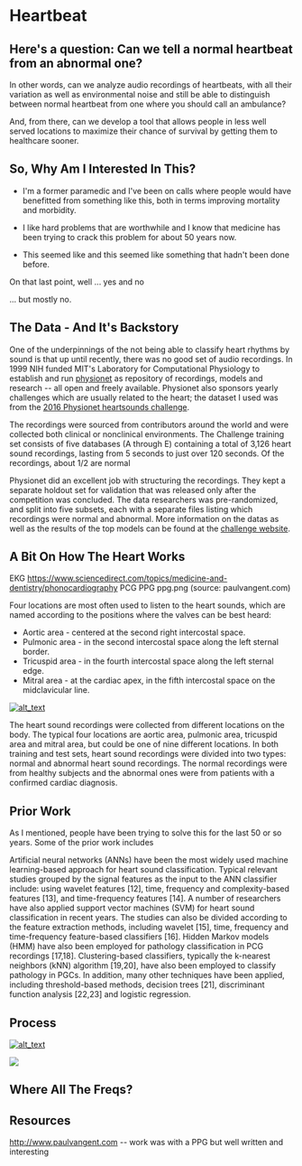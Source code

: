 # Heartbeat

## Here's a question: Can we tell a normal heartbeat from an abnormal one?
In other words, can we analyze audio recordings of heartbeats, with all their variation as well as environmental noise and still be able to distinguish between normal heartbeat from one where you should call an ambulance?

And, from there, can we develop a tool that allows people in less well served locations to maximize their chance of survival by getting them to healthcare sooner.


## So, Why Am I Interested In This?

* I'm a former paramedic and I've been on calls where people would have benefitted from something like this, both in terms improving mortality and morbidity.

* I like hard problems that are worthwhile and I know that medicine has been trying to crack this problem for about 50 years now.

* This seemed like and this seemed like something that hadn't been done before.

On that last point, well ... yes and no

... but mostly no.


## The Data - And It's Backstory 
One of the underpinnings of the not being able to classify heart rhythms by sound is that up until recently, there was no good set of audio recordings. In 1999 NIH funded MIT's Laboratory for Computational Physiology to establish and run [physionet](https://physionet.org/) as repository of recordings, models and research -- all open and freely available. Physionet also sponsors yearly challenges which are usually related to the heart; the dataset I used was from the [2016 Physionet heartsounds challenge](https://physionet.org/content/challenge-2016/1.0.0/).

The recordings were sourced from contributors around the world and were collected both clinical or nonclinical environments.  The Challenge training set consists of five databases (A through E) containing a total of 3,126 heart sound recordings, lasting from 5 seconds to just over 120 seconds. Of the recordings, about 1/2 are normal  

Physionet did an excellent job with structuring the recordings. They kept a separate holdout set for validation that was released only after the competition was concluded. The data researchers was pre-randomized, and split into five subsets, each with a separate files listing which recordings were normal and abnormal. More information on the datas as well as the results of the top models can be found at the [challenge website](https://physionet.org/content/challenge-2016/1.0.0/).


## A Bit On How The Heart Works

EKG https://www.sciencedirect.com/topics/medicine-and-dentistry/phonocardiography
PCG
PPG ppg.png (source: paulvangent.com)

Four locations are most often used to listen to the heart sounds, which are named according to the positions where the valves can be best heard:

* Aortic area - centered at the second right intercostal space.
* Pulmonic area - in the second intercostal space along the left sternal border.
* Tricuspid area - in the fourth intercostal space along the left sternal edge.
* Mitral area - at the cardiac apex, in the fifth intercostal space on the midclavicular line.

[![alt_text](image/path.png)](hyperlink)

The heart sound recordings were collected from different locations on the body. The typical four locations are aortic area, pulmonic area, tricuspid area and mitral area, but could be one of nine different locations. In both training and test sets, heart sound recordings were divided into two types: normal and abnormal heart sound recordings. The normal recordings were from healthy subjects and the abnormal ones were from patients with a confirmed cardiac diagnosis.



## Prior Work
As I mentioned, people have been trying to solve this for the last 50 or so years. Some of the prior work includes

Artificial neural networks (ANNs) have been the most widely used machine learning-based approach for heart sound classification. Typical relevant studies grouped by the signal features as the input to the ANN classifier include: using wavelet features [12], time, frequency and complexity-based features [13], and time-frequency features [14]. A number of researchers have also applied support vector machines (SVM) for heart sound classification in recent years. The studies can also be divided according to the feature extraction methods, including wavelet [15], time, frequency and time-frequency feature-based classifiers [16]. Hidden Markov models (HMM) have also been employed for pathology classification in PCG recordings [17,18]. Clustering-based classifiers, typically the k-nearest neighbors (kNN) algorithm [19,20], have also been employed to classify pathology in PGCs. In addition, many other techniques have been applied, including threshold-based methods, decision trees [21], discriminant function analysis [22,23] and logistic regression.


## Process

[![alt_text](image/path.png)](hyperlink)

[![](images/logos.png)](developer.spotify.com)


## Where All The Freqs?


## Resources
http://www.paulvangent.com -- work was with a PPG but well written and interesting
